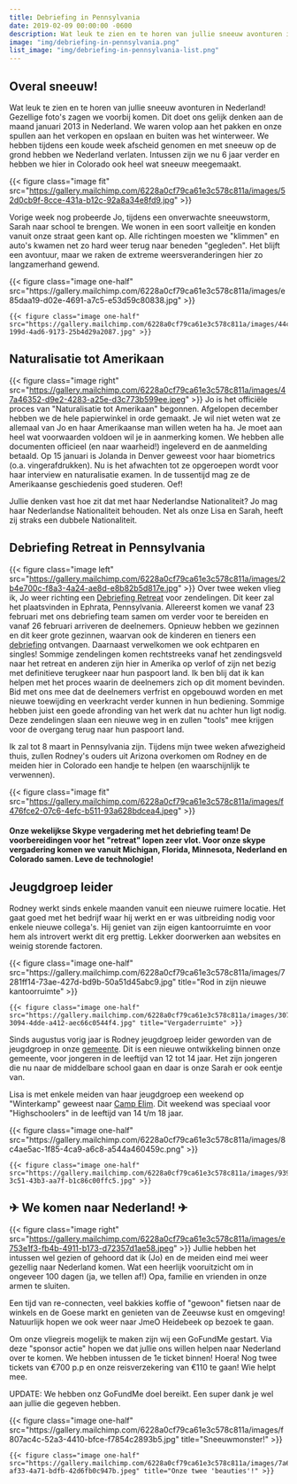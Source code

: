 ```yaml
---
title: Debriefing in Pennsylvania
date: 2019-02-09 00:00:00 -0600
description: Wat leuk te zien en te horen van jullie sneeuw avonturen in Nederland! Gezellige foto's zagen we voorbij komen.
image: "img/debriefing-in-pennsylvania.png"
list_image: "img/debriefing-in-pennsylvania-list.png"
---
```

## Overal sneeuw!

Wat leuk te zien en te horen van jullie sneeuw avonturen in Nederland! Gezellige foto's zagen we voorbij komen. Dit doet ons gelijk denken aan de maand januari 2013 in Nederland. We waren volop aan het pakken en onze spullen aan het verkopen en opslaan en buiten was het winterweer. We hebben tijdens een koude week afscheid genomen en met sneeuw op de grond hebben we Nederland verlaten. Intussen zijn we nu 6 jaar verder en hebben we hier in Colorado ook heel wat sneeuw meegemaakt.

{{< figure class="image fit" src="https://gallery.mailchimp.com/6228a0cf79ca61e3c578c811a/images/52d0cb9f-8cce-431a-b12c-92a8a34e8fd9.jpg" >}}

Vorige week nog probeerde Jo, tijdens een onverwachte sneeuwstorm, Sarah naar school te brengen. We wonen in een soort valleitje en konden vanuit onze straat geen kant op. Alle richtingen moesten we "klimmen" en auto's kwamen net zo hard weer terug naar beneden "gegleden". Het blijft een avontuur, maar we raken de extreme weersveranderingen hier zo langzamerhand gewend.

<div class="gallery">
    {{< figure class="image one-half" src="https://gallery.mailchimp.com/6228a0cf79ca61e3c578c811a/images/e85daa19-d02e-4691-a7c5-e53d59c80838.jpg" >}}

    {{< figure class="image one-half" src="https://gallery.mailchimp.com/6228a0cf79ca61e3c578c811a/images/44c2320a-199d-4ad6-9173-25b4d29a2087.jpg" >}}
</div>

## Naturalisatie tot Amerikaan
{{< figure class="image right" src="https://gallery.mailchimp.com/6228a0cf79ca61e3c578c811a/images/47a46352-d9e2-4283-a25e-d3c773b599ee.jpeg" >}}
Jo is het officiële proces van "Naturalisatie tot Amerikaan" begonnen. Afgelopen december hebben we de hele papierwinkel in orde gemaakt. Je wil niet weten wat ze allemaal van Jo en haar Amerikaanse man willen weten ha ha. Je moet aan heel wat voorwaarden voldoen wil je in aanmerking komen. We hebben alle documenten officieel (en naar waarheid!) ingeleverd en de aanmelding betaald. Op 15 januari is Jolanda in Denver geweest voor haar biometrics (o.a. vingerafdrukken). Nu is het afwachten tot ze opgeroepen wordt voor haar interview en naturalisatie examen. In de tussentijd mag ze de Amerikaanse geschiedenis goed studeren. Oef!

Jullie denken vast hoe zit dat met haar Nederlandse Nationaliteit? Jo mag  haar Nederlandse Nationaliteit behouden. Net als onze Lisa en Sarah, heeft zij straks een dubbele Nationaliteit.

## Debriefing Retreat in Pennsylvania
{{< figure class="image left" src="https://gallery.mailchimp.com/6228a0cf79ca61e3c578c811a/images/2b4e700c-f8a3-4a24-ae8d-e8b82b5d817e.jpg" >}}
Over twee weken vlieg ik, Jo weer richting een [Debriefing Retreat](http://excellingleaders.org/retreat/) voor zendelingen. Dit keer zal het plaatsvinden in Ephrata, Pennsylvania. Allereerst komen we vanaf 23 februari met ons debriefing team samen om verder voor te bereiden en vanaf 26 februari arriveren de deelnemers. Opnieuw hebben we gezinnen en dit keer grote gezinnen, waarvan ook de kinderen en tieners een [debriefing](http://excellingleaders.org/debriefing-2/) ontvangen. Daarnaast verwelkomen we ook echtparen en singles! Sommige zendelingen komen rechtstreeks vanaf het zendingsveld naar het retreat en anderen zijn hier in Amerika op verlof of zijn net bezig met definitieve terugkeer naar hun paspoort land. Ik ben blij dat ik kan helpen met het proces waarin de deelnemers zich op dit moment bevinden. Bid met ons mee dat de deelnemers verfrist en opgebouwd worden en met nieuwe toewijding en veerkracht verder kunnen in hun bediening. Sommige hebben juist een goede afronding van het werk dat nu achter hun ligt nodig. Deze zendelingen slaan een nieuwe weg in en zullen "tools" mee krijgen voor de overgang terug naar hun paspoort land.

Ik zal tot 8 maart in Pennsylvania zijn. Tijdens mijn twee weken afwezigheid thuis, zullen Rodney's ouders uit Arizona overkomen om Rodney en de meiden hier in Colorado een handje te helpen (en waarschijnlijk te verwennen).

{{< figure class="image fit" src="https://gallery.mailchimp.com/6228a0cf79ca61e3c578c811a/images/f476fce2-07c6-4efc-b511-93a628bdcea4.jpeg" >}}
<figcaption class="full"><h4>Onze wekelijkse Skype vergadering met het debriefing team! De voorbereidingen voor het "retreat" lopen zeer vlot. Voor onze skype vergadering komen we vanuit Michigan, Florida, Minnesota, Nederland en Colorado samen. Leve de technologie!</h4></figcaption>

## Jeugdgroep leider

Rodney werkt sinds enkele maanden vanuit een nieuwe ruimere locatie. Het gaat goed met het bedrijf waar hij werkt en er was uitbreiding nodig voor enkele nieuwe collega's. Hij geniet van zijn eigen kantoorruimte en voor hem als introvert werkt dit erg prettig. Lekker doorwerken aan websites en weinig storende factoren.

<div class="gallery">
    {{< figure class="image one-half" src="https://gallery.mailchimp.com/6228a0cf79ca61e3c578c811a/images/7281ff14-73ae-427d-bd9b-50a51d45abc9.jpg" title="Rod in zijn nieuwe kantoorruimte" >}}

    {{< figure class="image one-half" src="https://gallery.mailchimp.com/6228a0cf79ca61e3c578c811a/images/307bd120-3094-4dde-a412-aec66c0544f4.jpg" title="Vergaderruimte" >}}
</div>

Sinds augustus vorig jaar is Rodney jeugdgroep leider geworden van de jeugdgroep in onze [gemeente](http://newlifedowntown.com/ "New Life Downtown"). Dit is een nieuwe ontwikkeling binnen onze gemeente, voor jongeren in de leeftijd van 12 tot 14 jaar. Het zijn jongeren die nu naar de middelbare school gaan en daar is onze Sarah er ook eentje van.

Lisa is met enkele meiden van haar jeugdgroep een weekend op "Winterkamp" geweest naar [Camp Elim](https://campelim.com/ "Camp Elim"). Dit weekend was speciaal voor "Highschoolers" in de leeftijd van 14 t/m 18 jaar.

<div class="gallery">
    {{< figure class="image one-half" src="https://gallery.mailchimp.com/6228a0cf79ca61e3c578c811a/images/8c4ae5ac-1f85-4ca9-a6c8-a544a460459c.png" >}}

    {{< figure class="image one-half" src="https://gallery.mailchimp.com/6228a0cf79ca61e3c578c811a/images/93994831-3c51-43b3-aa7f-b1c86c00ffc5.jpg" >}}
</div>

## ✈ We komen naar Nederland! ✈
{{< figure class="image right" src="https://gallery.mailchimp.com/6228a0cf79ca61e3c578c811a/images/e753e1f3-fb4b-4911-b173-d72357d1ae58.jpeg" >}}
Jullie hebben het intussen wel gezien of gehoord dat ik (Jo) en de meiden eind mei weer gezellig naar Nederland komen. Wat een heerlijk vooruitzicht om in ongeveer 100 dagen (ja, we tellen af!) Opa, familie en vrienden in onze armen te sluiten.

Een tijd van re-connecten, veel bakkies koffie of "gewoon" fietsen naar de winkels en de Goese markt en genieten van de Zeeuwse kust en omgeving! Natuurlijk hopen we ook weer naar JmeO Heidebeek op bezoek te gaan.

Om onze vliegreis mogelijk te maken zijn wij een GoFundMe gestart. Via deze "sponsor actie" hopen we dat jullie ons willen helpen naar Nederland over te komen. We hebben intussen de 1e ticket binnen! Hoera! Nog twee tickets van €700 p.p en onze reisverzekering van €110 te gaan! Wie helpt mee.

UPDATE: We hebben onz GoFundMe doel bereikt. Een super dank je wel aan jullie die gegeven hebben.

<div class="gallery">
    {{< figure class="image one-half" src="https://gallery.mailchimp.com/6228a0cf79ca61e3c578c811a/images/f807ac4c-52a3-4410-bfce-f7854c2893b5.jpg" title="Sneeuwmonster!" >}}

    {{< figure class="image one-half" src="https://gallery.mailchimp.com/6228a0cf79ca61e3c578c811a/images/7a6c5e17-af33-4a71-bdfb-42d6fb0c947b.jpeg" title="Onze twee 'beauties'!" >}}
</div>